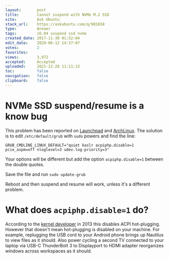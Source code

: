 ```yaml
---
layout:       post
title:        Cannot suspend with NVMe M.2 SSD
site:         Ask Ubuntu
stack_url:    https://askubuntu.com/q/981658
type:         Answer
tags:         16.04 suspend ssd nvme
created_date: 2017-11-30 01:52:04
edit_date:    2020-06-12 14:37:07
votes:        2
favorites:    
views:        3,972
accepted:     Accepted
uploaded:     2021-12-28 11:11:13
toc:          false
navigation:   false
clipboard:    false
---
```


# NVMe SSD suspend/resume is a know bug

This problem has been reported on [Launchpad][1] and [ArchLinux][2]. The solution is to edit `/etc/default/grub` with `sudo` powers and find the line:

``` 
GRUB_CMDLINE_LINUX_DEFAULT="quiet kaslr acpiphp.disable=1 pcie_aspm=off nloglevel=3 udev.log-priority=3"

```

Your options will be different but add the option `acpiphp.disable=1` between the double quotes.

Save the file and run `sudo update-grub`

Reboot and then suspend and resume will work, unless it's a different problem.

# What does `acpiphp.disable=1` do?

According to the [kernel developer][3] in 2013 this disables ACPI hot-plugging. However that doesn't mean hot-plugging is disabled on your machine. For example, replugging the USB cord to your Android phone brings up Nautilus to view files as it should. Also power cycling a second TV connected to your laptop via USB-C ThunderBolt 3 to Displayport to HDMI adapter reorganizes windows across workspaces as it should.


  [1]: https://bugs.launchpad.net/ubuntu/+source/linux/+bug/1655100
  [2]: https://bbs.archlinux.org/viewtopic.php?id=216520
  [3]: https://patchwork.kernel.org/patch/2436731/
